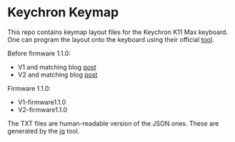 # Keychron Keymap

This repo contains keymap layout files for the Keychron K11 Max keyboard. One can program the layout onto the keyboard using their official [tool](https://launcher.keychron.com/).

Before firmware 1.1.0:

- V1 and matching blog [post](https://ricklan.net/blog/2024/11/adding-a-numeric-keypad-to-keychron-k11-max-keyboard/)
- V2 and matching blog [post](https://ricklan.net/blog/2025/02/add-macbook-pro-function-keys-to-the-keychron-k11-max-keyboard/)

Firmware 1.1.0:

- V1-firmware1.1.0
- V2-firmware1.1.0

The TXT files are human-readable version of the JSON ones. These are generated by the [jq](https://github.com/jqlang/jq) tool.
